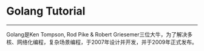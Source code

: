 # Golang Tutorial

---

Golang是Ken Tompson, Rod Pike & Robert Griesemer三位大牛，为了解决多核、网络化编程，复杂场景编程，于2007年设计并开发，并于2009年正式发布。


